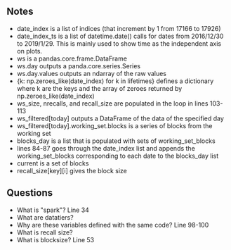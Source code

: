 Notes
-----
- date_index is a list of indices (that increment by 1 from 17166 to 17926)
- date_index_ts is a list of datetime.date() calls for dates from 2016/12/30 to
  2019/1/29. This is mainly used to show time as the independent axis on plots.
- ws is a pandas.core.frame.DataFrame
- ws.day outputs a panda.core.series.Series
- ws.day.values outputs an ndarray of the raw values
- {k: np.zeroes_like(date_index) for k in lifetimes} defines a dictionary
  where k are the keys and the array of zeroes returned by 
  np.zeroes_like(date_index)
- ws_size, nrecalls, and recall_size are populated in the loop in lines 103-113
- ws_filtered[today] outputs a DataFrame of the data of the specified day
- ws_filtered[today].working_set.blocks is a series of blocks from the working
  set
- blocks_day is a list that is populated with sets of working_set_blocks
- lines 84-87 goes through the date_index list and appends the 
  working_set_blocks corresponding to each date to the blocks_day list
- current is a set of blocks
- recall_size[key][i] gives the block size 

Questions
---------
- What is "spark"? Line 34
- What are datatiers?
- Why are these variables defined with the same code? Line 98-100
- What is recall size?
- What is blocksize? Line 53
